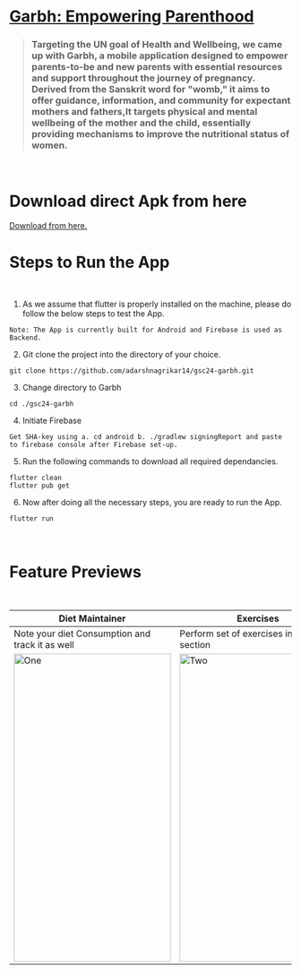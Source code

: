 [<h1>Garbh: Empowering Parenthood</h1>](https://github.com/adarshnagrikar14/gsc24-garbh/)
> <h3>Targeting the UN goal of Health and Wellbeing, we came up with Garbh, a mobile application designed to empower parents-to-be and new parents with essential resources and support throughout the journey of pregnancy. Derived from the Sanskrit word for "womb," it aims to offer guidance, information, and community for expectant mothers and fathers,It targets physical and mental wellbeing of the mother and the child, essentially providing mechanisms to improve the nutritional status of women.
</h3>
<br>
<h1>Download direct Apk from here</h1>
<a href="https://drive.google.com/file/d/19AHvAhHLPgrh_943hari0rjfuY5Ffr89/view?usp=sharing" target="_">Download from here.</a>

<br>
<h1>Steps to Run the App</h1>
<br>

1. As we assume that flutter is properly installed on the machine, please do follow the below steps to test the App.
```
Note: The App is currently built for Android and Firebase is used as Backend.
```
2. Git clone the project into the directory of your choice.
```
git clone https://github.com/adarshnagrikar14/gsc24-garbh.git
```
3. Change directory to Garbh
```
cd ./gsc24-garbh
```
4. Initiate Firebase
```
Get SHA-key using a. cd android b. ./gradlew signingReport and paste to firebase console after Firebase set-up.
```
5. Run the following commands to download all required dependancies.
```
flutter clean
flutter pub get
```
6. Now after doing all the necessary steps, you are ready to run the App. 
```
flutter run
```
<br>
<h1>Feature Previews</h1>
<br>

Diet Maintainer | Exercises 
-------------- | --------------
Note your diet Consumption and track it as well | Perform set of exercises in this section
<img src="https://firebasestorage.googleapis.com/v0/b/ahara-gsc.appspot.com/o/github%2FScreenshot_2024-02-17-22-00-27-547_com.app.ahara.jpg?alt=media&token=f91154fd-de94-42b8-96d7-864998686d7a" alt = "One" width="280" height="550"> | <img src="https://firebasestorage.googleapis.com/v0/b/ahara-gsc.appspot.com/o/github%2FScreenshot_2024-02-17-22-00-35-815_com.app.ahara.jpg?alt=media&token=e4c4f219-91fc-4b60-951f-c902b74c9465" alt = "Two" width="280" height="550">



